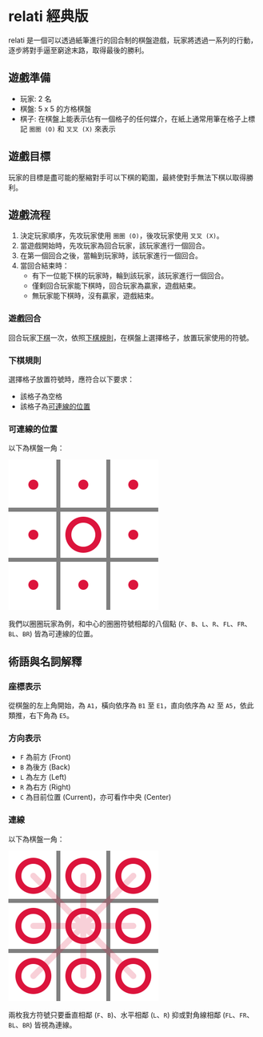 # relati 經典版

relati 是一個可以透過紙筆進行的回合制的棋盤遊戲，玩家將透過一系列的行動，逐步將對手逼至窮途末路，取得最後的勝利。

## 遊戲準備

- 玩家: 2 名
- 棋盤: 5 x 5 的方格棋盤
- 棋子: 在棋盤上能表示佔有一個格子的任何媒介，在紙上通常用筆在格子上標記 `圈圈 (O)` 和 `叉叉 (X)` 來表示

## 遊戲目標

玩家的目標是盡可能的壓縮對手可以下棋的範圍，最終使對手無法下棋以取得勝利。

## 遊戲流程

1. 決定玩家順序，先攻玩家使用 `圈圈 (O)`，後攻玩家使用 `叉叉 (X)`。
2. 當遊戲開始時，先攻玩家為回合玩家，該玩家進行一個回合。
3. 在第一個回合之後，當輪到玩家時，該玩家進行一個回合。
4. 當回合結束時：
   - 有下一位能下棋的玩家時，輪到該玩家，該玩家進行一個回合。
   - 僅剩回合玩家能下棋時，回合玩家為贏家，遊戲結束。
   - 無玩家能下棋時，沒有贏家，遊戲結束。

### 遊戲回合

回合玩家[下棋](#下棋)一次，依照[下棋規則](#下棋規則)，在棋盤上選擇格子，放置玩家使用的符號。

### 下棋規則

選擇格子放置符號時，應符合以下要求：

- 該格子為空格
- 該格子為[可連線的位置](#可連線的位置)

### 可連線的位置

以下為棋盤一角：

<img src="../appendices/relati-classic/connectable-position-explanation.svg" />

我們以圈圈玩家為例，和中心的圈圈符號相鄰的八個點 (`F`、`B`、`L`、`R`、`FL`、`FR`、`BL`、`BR`) 皆為可連線的位置。

## 術語與名詞解釋

### 座標表示

從棋盤的左上角開始，為 `A1`，橫向依序為 `B1` 至 `E1`，直向依序為 `A2` 至 `A5`，依此類推，右下角為 `E5`。

### 方向表示

- `F` 為前方 (Front)
- `B` 為後方 (Back)
- `L` 為左方 (Left)
- `R` 為右方 (Right)
- `C` 為目前位置 (Current)，亦可看作中央 (Center)

### 連線

以下為棋盤一角：

<img src="../appendices/relati-classic/connection-explanation.svg" />

兩枚我方符號只要垂直相鄰 (`F`、`B`)、水平相鄰 (`L`、`R`) 抑或對角線相鄰 (`FL`、`FR`、`BL`、`BR`) 皆視為連線。
